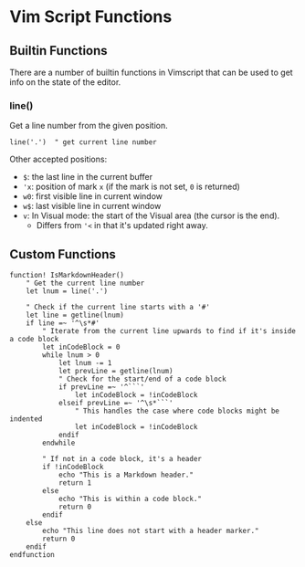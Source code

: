 

# Vim Script Functions

## Builtin Functions
There are a number of builtin functions in Vimscript that can be used to get info
on the state of the editor.  

### line()
Get a line number from the given position.  
```vim
line('.')  " get current line number
```
Other accepted positions:
* `$`:  the last line in the current buffer
* `'x`: position of mark `x` (if the mark is not set, `0` is returned)
* `w0`: first visible line in current window 
* `w$`: last visible line in current window 
* `v`:  In Visual mode: the start of the Visual area (the cursor is the end). 
    * Differs from `'<` in that it's updated right away.


## Custom Functions


```vim
function! IsMarkdownHeader()
    " Get the current line number
    let lnum = line('.')

    " Check if the current line starts with a '#'
    let line = getline(lnum)
    if line =~ '^\s*#'
        " Iterate from the current line upwards to find if it's inside a code block
        let inCodeBlock = 0
        while lnum > 0
            let lnum -= 1
            let prevLine = getline(lnum)
            " Check for the start/end of a code block
            if prevLine =~ '^```'
                let inCodeBlock = !inCodeBlock
            elseif prevLine =~ '^\s*```'
                " This handles the case where code blocks might be indented
                let inCodeBlock = !inCodeBlock
            endif
        endwhile

        " If not in a code block, it's a header
        if !inCodeBlock
            echo "This is a Markdown header."
            return 1
        else
            echo "This is within a code block."
            return 0
        endif
    else
        echo "This line does not start with a header marker."
        return 0
    endif
endfunction

```


